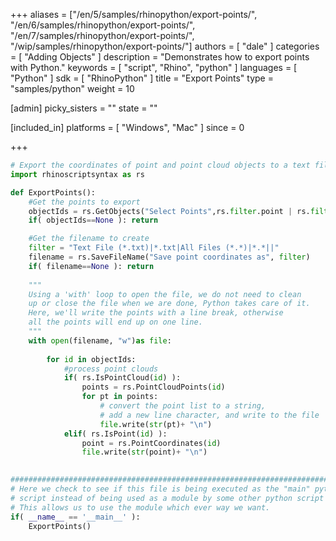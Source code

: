 +++
aliases = ["/en/5/samples/rhinopython/export-points/", "/en/6/samples/rhinopython/export-points/", "/en/7/samples/rhinopython/export-points/", "/wip/samples/rhinopython/export-points/"]
authors = [ "dale" ]
categories = [ "Adding Objects" ]
description = "Demonstrates how to export points with Python."
keywords = [ "script", "Rhino", "python" ]
languages = [ "Python" ]
sdk = [ "RhinoPython" ]
title = "Export Points"
type = "samples/python"
weight = 10

[admin]
picky_sisters = ""
state = ""

[included_in]
platforms = [ "Windows", "Mac" ]
since = 0

+++

```python
# Export the coordinates of point and point cloud objects to a text file.
import rhinoscriptsyntax as rs

def ExportPoints():
    #Get the points to export
    objectIds = rs.GetObjects("Select Points",rs.filter.point | rs.filter.pointcloud,True,True)
    if( objectIds==None ): return

    #Get the filename to create
    filter = "Text File (*.txt)|*.txt|All Files (*.*)|*.*||"
    filename = rs.SaveFileName("Save point coordinates as", filter)
    if( filename==None ): return
    
    """
    Using a 'with' loop to open the file, we do not need to clean
    up or close the file when we are done, Python takes care of it.
    Here, we'll write the points with a line break, otherwise
    all the points will end up on one line.
    """
    with open(filename, "w")as file:
        
        for id in objectIds:
            #process point clouds
            if( rs.IsPointCloud(id) ):
                points = rs.PointCloudPoints(id)
                for pt in points:
                    # convert the point list to a string, 
                    # add a new line character, and write to the file
                    file.write(str(pt)+ "\n")
            elif( rs.IsPoint(id) ):
                point = rs.PointCoordinates(id)
                file.write(str(point)+ "\n")
    

##########################################################################
# Here we check to see if this file is being executed as the "main" python
# script instead of being used as a module by some other python script
# This allows us to use the module which ever way we want.
if( __name__ == '__main__' ):
    ExportPoints()
```
